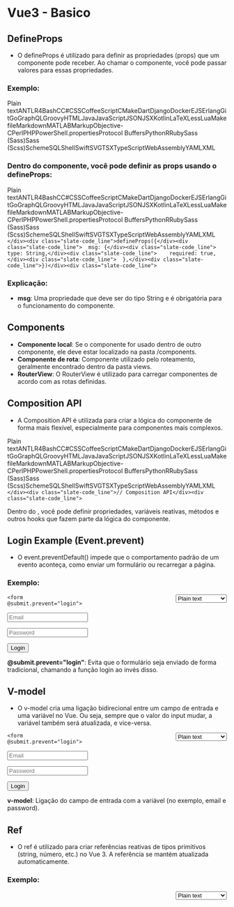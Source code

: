 # Vue3 - Basico

## DefineProps

- O defineProps é utilizado para definir as propriedades (props) que um componente pode receber. Ao chamar o componente, você pode passar valores para essas propriedades.

### Exemplo:

Plain textANTLR4BashCC#CSSCoffeeScriptCMakeDartDjangoDockerEJSErlangGitGoGraphQLGroovyHTMLJavaJavaScriptJSONJSXKotlinLaTeXLessLuaMakefileMarkdownMATLABMarkupObjective-CPerlPHPPowerShell.propertiesProtocol BuffersPythonRRubySass (Sass)Sass (Scss)SchemeSQLShellSwiftSVGTSXTypeScriptWebAssemblyYAMLXML

### Dentro do componente, você pode definir as props usando o defineProps:

Plain textANTLR4BashCC#CSSCoffeeScriptCMakeDartDjangoDockerEJSErlangGitGoGraphQLGroovyHTMLJavaJavaScriptJSONJSXKotlinLaTeXLessLuaMakefileMarkdownMATLABMarkupObjective-CPerlPHPPowerShell.propertiesProtocol BuffersPythonRRubySass (Sass)Sass (Scss)SchemeSQLShellSwiftSVGTSXTypeScriptWebAssemblyYAMLXML`  </div><div class="slate-code_line">defineProps({</div><div class="slate-code_line">  msg: {</div><div class="slate-code_line">    type: String,</div><div class="slate-code_line">    required: true,</div><div class="slate-code_line">  },</div><div class="slate-code_line">})</div><div class="slate-code_line">  `

### Explicação:

- **msg**: Uma propriedade que deve ser do tipo String e é obrigatória para o funcionamento do componente.

## Components

- **Componente local**: Se o componente for usado dentro de outro componente, ele deve estar localizado na pasta /components.
- **Componente de rota**: Componente utilizado pelo roteamento, geralmente encontrado dentro da pasta views.
- **RouterView**: O RouterView é utilizado para carregar componentes de acordo com as rotas definidas.

## Composition API

- A Composition API é utilizada para criar a lógica do componente de forma mais flexível, especialmente para componentes mais complexos.

Plain textANTLR4BashCC#CSSCoffeeScriptCMakeDartDjangoDockerEJSErlangGitGoGraphQLGroovyHTMLJavaJavaScriptJSONJSXKotlinLaTeXLessLuaMakefileMarkdownMATLABMarkupObjective-CPerlPHPPowerShell.propertiesProtocol BuffersPythonRRubySass (Sass)Sass (Scss)SchemeSQLShellSwiftSVGTSXTypeScriptWebAssemblyYAMLXML `</div><div class="slate-code_line">// Composition API</div><div class="slate-code_line">`

Dentro do , você pode definir propriedades, variáveis reativas, métodos e outros hooks que fazem parte da lógica do componente.</p><h2 class="slate-h2">Login Example (Event.prevent)</h2><ul class="slate-ul"><li class="slate-li"><div style="position:relative">O event.preventDefault() impede que o comportamento padrão de um evento aconteça, como enviar um formulário ou recarregar a página.</div></li></ul><h3 class="slate-h3">Exemplo:</h3><pre class="slate-code\_block"><select style="float:right" contenteditable="false"><option value="">Plain text</option><option value="antlr4">ANTLR4</option><option value="bash">Bash</option><option value="c">C</option><option value="csharp">C#</option><option value="css">CSS</option><option value="coffeescript">CoffeeScript</option><option value="cmake">CMake</option><option value="dart">Dart</option><option value="django">Django</option><option value="docker">Docker</option><option value="ejs">EJS</option><option value="erlang">Erlang</option><option value="git">Git</option><option value="go">Go</option><option value="graphql">GraphQL</option><option value="groovy">Groovy</option><option value="html">HTML</option><option value="java">Java</option><option value="javascript">JavaScript</option><option value="json">JSON</option><option value="jsx">JSX</option><option value="kotlin">Kotlin</option><option value="latex">LaTeX</option><option value="less">Less</option><option value="lua">Lua</option><option value="makefile">Makefile</option><option value="markdown">Markdown</option><option value="matlab">MATLAB</option><option value="markup">Markup</option><option value="objectivec">Objective-C</option><option value="perl">Perl</option><option value="php">PHP</option><option value="powershell">PowerShell</option><option value="properties">.properties</option><option value="protobuf">Protocol Buffers</option><option value="python">Python</option><option value="r">R</option><option value="ruby">Ruby</option><option value="sass">Sass (Sass)</option><option value="scss">Sass (Scss)</option><option value="scheme">Scheme</option><option value="sql">SQL</option><option value="shell">Shell</option><option value="swift">Swift</option><option value="svg">SVG</option><option value="tsx">TSX</option><option value="typescript">TypeScript</option><option value="wasm">WebAssembly</option><option value="yaml">YAML</option><option value="xml">XML</option></select><code ><div class="slate-code\_line"><form @submit.prevent="login"></div><div class="slate-code\_line"> <input type="text" placeholder="Email" v-model="email" /></div><div class="slate-code\_line"> <input type="text" placeholder="Password" v-model="password" /></div><div class="slate-code\_line"> <button type="submit">Login</button></div><div class="slate-code\_line"></form></div><div class="slate-code\_line"></div><div class="slate-code\_line"></div></code></pre><p class="slate-paragraph"><strong class="slate-bold">@submit.prevent="login"</strong>: Evita que o formulário seja enviado de forma tradicional, chamando a função login ao invés disso.</p><h2 class="slate-h2">V-model</h2><ul class="slate-ul"><li class="slate-li"><div style="position:relative">O v-model cria uma ligação bidirecional entre um campo de entrada e uma variável no Vue. Ou seja, sempre que o valor do input mudar, a variável também será atualizada, e vice-versa.</div></li></ul><pre class="slate-code\_block"><select style="float:right" contenteditable="false"><option value="">Plain text</option><option value="antlr4">ANTLR4</option><option value="bash">Bash</option><option value="c">C</option><option value="csharp">C#</option><option value="css">CSS</option><option value="coffeescript">CoffeeScript</option><option value="cmake">CMake</option><option value="dart">Dart</option><option value="django">Django</option><option value="docker">Docker</option><option value="ejs">EJS</option><option value="erlang">Erlang</option><option value="git">Git</option><option value="go">Go</option><option value="graphql">GraphQL</option><option value="groovy">Groovy</option><option value="html">HTML</option><option value="java">Java</option><option value="javascript">JavaScript</option><option value="json">JSON</option><option value="jsx">JSX</option><option value="kotlin">Kotlin</option><option value="latex">LaTeX</option><option value="less">Less</option><option value="lua">Lua</option><option value="makefile">Makefile</option><option value="markdown">Markdown</option><option value="matlab">MATLAB</option><option value="markup">Markup</option><option value="objectivec">Objective-C</option><option value="perl">Perl</option><option value="php">PHP</option><option value="powershell">PowerShell</option><option value="properties">.properties</option><option value="protobuf">Protocol Buffers</option><option value="python">Python</option><option value="r">R</option><option value="ruby">Ruby</option><option value="sass">Sass (Sass)</option><option value="scss">Sass (Scss)</option><option value="scheme">Scheme</option><option value="sql">SQL</option><option value="shell">Shell</option><option value="swift">Swift</option><option value="svg">SVG</option><option value="tsx">TSX</option><option value="typescript">TypeScript</option><option value="wasm">WebAssembly</option><option value="yaml">YAML</option><option value="xml">XML</option></select><code ><div class="slate-code\_line"><form @submit.prevent="login"></div><div class="slate-code\_line"> <input type="text" placeholder="Email" v-model="email" /></div><div class="slate-code\_line"> <input type="text" placeholder="Password" v-model="password" /></div><div class="slate-code\_line"> <button type="submit">Login</button></div><div class="slate-code\_line"></form></div><div class="slate-code\_line"></div><div class="slate-code\_line"></div></code></pre><p class="slate-paragraph"><strong class="slate-bold">v-model</strong>: Ligação do campo de entrada com a variável (no exemplo, email e password).</p><h2 class="slate-h2">Ref</h2><ul class="slate-ul"><li class="slate-li"><div style="position:relative">O ref é utilizado para criar referências reativas de tipos primitivos (string, número, etc.) no Vue 3. A referência se mantém atualizada automaticamente.</div></li></ul><h3 class="slate-h3">Exemplo:</h3><pre class="slate-code\_block"><select style="float:right" contenteditable="false"><option value="">Plain text</option><option value="antlr4">ANTLR4</option><option value="bash">Bash</option><option value="c">C</option><option value="csharp">C#</option><option value="css">CSS</option><option value="coffeescript">CoffeeScript</option><option value="cmake">CMake</option><option value="dart">Dart</option><option value="django">Django</option><option value="docker">Docker</option><option value="ejs">EJS</option><option value="erlang">Erlang</option><option value="git">Git</option><option value="go">Go</option><option value="graphql">GraphQL</option><option value="groovy">Groovy</option><option value="html">HTML</option><option value="java">Java</option><option value="javascript">JavaScript</option><option value="json">JSON</option><option value="jsx">JSX</option><option value="kotlin">Kotlin</option><option value="latex">LaTeX</option><option value="less">Less</option><option value="lua">Lua</option><option value="makefile">Makefile</option><option value="markdown">Markdown</option><option value="matlab">MATLAB</option><option value="markup">Markup</option><option value="objectivec">Objective-C</option><option value="perl">Perl</option><option value="php">PHP</option><option value="powershell">PowerShell</option><option value="properties">.properties</option><option value="protobuf">Protocol Buffers</option><option value="python">Python</option><option value="r">R</option><option value="ruby">Ruby</option><option value="sass">Sass (Sass)</option><option value="scss">Sass (Scss)</option><option value="scheme">Scheme</option><option value="sql">SQL</option><option value="shell">Shell</option><option value="swift">Swift</option><option value="svg">SVG</option><option value="tsx">TSX</option><option value="typescript">TypeScript</option><option value="wasm">WebAssembly</option><option value="yaml">YAML</option><option value="xml">XML</option></select><code ><div class="slate-code\_line"><script setup></div><div class="slate-code\_line">import { ref } from &#x27;vue&#x27;;</div><div class="slate-code\_line"></div><div class="slate-code\_line">const email = ref(&#x27;&#x27;);</div><div class="slate-code\_line">const password = ref(&#x27;&#x27;);</div><div class="slate-code\_line">

**ref** cria uma referência reativa para os dados do tipo primitivo.

## Reactive

- O reactive é semelhante ao ref, mas é utilizado para criar objetos reativos. Ele é perfeito para trabalhar com estruturas mais complexas, como objetos e arrays.

Exemplo:

Plain textANTLR4BashCC#CSSCoffeeScriptCMakeDartDjangoDockerEJSErlangGitGoGraphQLGroovyHTMLJavaJavaScriptJSONJSXKotlinLaTeXLessLuaMakefileMarkdownMATLABMarkupObjective-CPerlPHPPowerShell.propertiesProtocol BuffersPythonRRubySass (Sass)Sass (Scss)SchemeSQLShellSwiftSVGTSXTypeScriptWebAssemblyYAMLXML `</div><div class="slate-code_line">import { reactive } from &#x27;vue&#x27;;</div><div class="slate-code_line"></div><div class="slate-code_line">const user = reactive({</div><div class="slate-code_line">  email: &#x27;&#x27;,</div><div class="slate-code_line">  password: &#x27;&#x27;</div><div class="slate-code_line">});</div><div class="slate-code_line">`

**reactive** cria um objeto reativo, permitindo que qualquer alteração em suas propriedades seja refletida automaticamente na interface.

## OnMounted

O onMounted é um hook da Composition API que é chamado assim que o componente é montado no DOM. Ele é ideal para carregar dados, fazer requisições API ou executar funções assim que o componente estiver pronto.

- Algo na hora que o component é carregado.
- Então sempre que o component for recarregado ou algo do tipo, irá mostrar o console abaixo
- Utilizado para requisições de API ou algo do tipo

Plain textANTLR4BashCC#CSSCoffeeScriptCMakeDartDjangoDockerEJSErlangGitGoGraphQLGroovyHTMLJavaJavaScriptJSONJSXKotlinLaTeXLessLuaMakefileMarkdownMATLABMarkupObjective-CPerlPHPPowerShell.propertiesProtocol BuffersPythonRRubySass (Sass)Sass (Scss)SchemeSQLShellSwiftSVGTSXTypeScriptWebAssemblyYAMLXML`  </div><div class="slate-code_line">import { onMounted } from &#x27;vue&#x27;;</div><div class="slate-code_line"></div><div class="slate-code_line">onMounted(() => {</div><div class="slate-code_line">  console.log(&#x27;Componente montado&#x27;);</div><div class="slate-code_line">});</div><div class="slate-code_line">  `

O **console.log** será exibido assim que o componente for montado.

## V-if

- O v-if é usado para renderizar condicionalmente um elemento ou componente. Ele só será exibido se a condição for verdadeira.

Plain textANTLR4BashCC#CSSCoffeeScriptCMakeDartDjangoDockerEJSErlangGitGoGraphQLGroovyHTMLJavaJavaScriptJSONJSXKotlinLaTeXLessLuaMakefileMarkdownMATLABMarkupObjective-CPerlPHPPowerShell.propertiesProtocol BuffersPythonRRubySass (Sass)Sass (Scss)SchemeSQLShellSwiftSVGTSXTypeScriptWebAssemblyYAMLXML`  </div><div class="slate-code_line">import { reactive } from &#x27;vue&#x27;;</div><div class="slate-code_line"></div><div class="slate-code_line">const user = reactive({</div><div class="slate-code_line">  email: &#x27;&#x27;,</div><div class="slate-code_line">  password: &#x27;&#x27;</div><div class="slate-code_line">});</div><div class="slate-code_line">  `

O elemento div será exibido apenas quando o email for vazio.

## **V-else**

O v-else é utilizado para criar uma alternativa ao v-if. Ele só será renderizado se a condição do v-if não for satisfeita.

Exemplo:

Plain textANTLR4BashCC#CSSCoffeeScriptCMakeDartDjangoDockerEJSErlangGitGoGraphQLGroovyHTMLJavaJavaScriptJSONJSXKotlinLaTeXLessLuaMakefileMarkdownMATLABMarkupObjective-CPerlPHPPowerShell.propertiesProtocol BuffersPythonRRubySass (Sass)Sass (Scss)SchemeSQLShellSwiftSVGTSXTypeScriptWebAssemblyYAMLXML

## Instalar Tailwind CSS

Plain textANTLR4BashCC#CSSCoffeeScriptCMakeDartDjangoDockerEJSErlangGitGoGraphQLGroovyHTMLJavaJavaScriptJSONJSXKotlinLaTeXLessLuaMakefileMarkdownMATLABMarkupObjective-CPerlPHPPowerShell.propertiesProtocol BuffersPythonRRubySass (Sass)Sass (Scss)SchemeSQLShellSwiftSVGTSXTypeScriptWebAssemblyYAMLXML`  npm install tailwindcss @tailwindcss/vite  import { defineConfig } from 'vite';  import vue from '@vitejs/plugin-vue';  import tailwindcss from 'tailwindcss';  //   export default defineConfig({    plugins: [vue()],    css: {      postcss: {        plugins: [tailwindcss],      },    },  });  `
